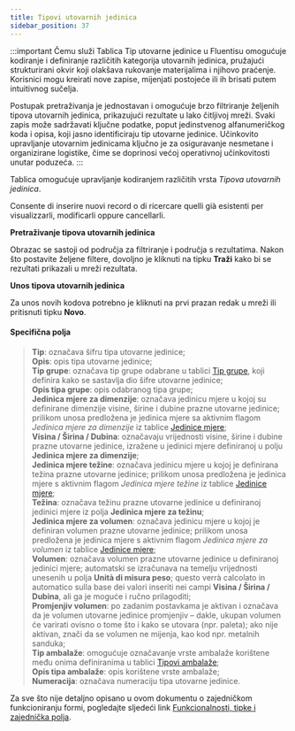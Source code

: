 ```yaml
---
title: Tipovi utovarnih jedinica
sidebar_position: 37
---
```


:::important Čemu služi
Tablica Tip utovarne jedinice u Fluentisu omogućuje kodiranje i definiranje različitih kategorija utovarnih jedinica, pružajući strukturirani okvir koji olakšava rukovanje materijalima i njihovo praćenje. Korisnici mogu kreirati nove zapise, mijenjati postojeće ili ih brisati putem intuitivnog sučelja.

Postupak pretraživanja je jednostavan i omogućuje brzo filtriranje željenih tipova utovarnih jedinica, prikazujući rezultate u lako čitljivoj mreži. Svaki zapis može sadržavati ključne podatke, poput jedinstvenog alfanumeričkog koda i opisa, koji jasno identificiraju tip utovarne jedinice. Učinkovito upravljanje utovarnim jedinicama ključno je za osiguravanje nesmetane i organizirane logistike, čime se doprinosi većoj operativnoj učinkovitosti unutar poduzeća.
:::

Tablica omogućuje upravljanje kodiranjem različitih vrsta *Tipova utovarnih jedinica*.

Consente di inserire nuovi record o di ricercare quelli già esistenti per visualizzarli, modificarli oppure cancellarli.

**Pretraživanje tipova utovarnih jedinica**

Obrazac se sastoji od područja za filtriranje i područja s rezultatima. Nakon što postavite željene filtere, dovoljno je kliknuti na tipku **Traži** kako bi se rezultati prikazali u mreži rezultata. 

**Unos tipova utovarnih jedinica**

Za unos novih kodova potrebno je kliknuti na prvi prazan redak u mreži ili pritisnuti tipku **Novo**.

#### Specifična polja

> **Tip**: označava šifru tipa utovarne jedinice;   
> **Opis**: opis tipa utovarne jedinice;    
> **Tip grupe**: označava tip grupe odabrane u tablici [Tip grupe](/docs/configurations/tables/logistics/loading-unit-group-type/), koji definira kako se sastavlja dio šifre utovarne jedinice;        
> **Opis tipa grupe**: opis odabranog tipa grupe;          
> **Jedinica mjere za dimenzije**: označava jedinicu mjere u kojoj su definirane dimenzije visine, širine i dubine prazne utovarne jedinice; prilikom unosa predložena je jedinica mjere sa aktivnim flagom *Jedinica mjere za dimenzije* iz tablice [Jedinice mjere](/docs/configurations/tables/general-settings/measurement-units/);     
> **Visina / Širina / Dubina**: označavaju vrijednosti visine, širine i dubine prazne utovarne jedinice, izražene u jedinici mjere definiranoj u polju **Jedinica mjere za dimenzije**;           
> **Jedinica mjere težine**: označava jedinicu mjere u kojoj je definirana težina prazne utovarne jedinice; prilikom unosa predložena je jedinica mjere s aktivnim flagom *Jedinica mjere težine* iz tablice [Jedinice mjere](/docs/configurations/tables/general-settings/measurement-units/);   
> **Težina**: označava težinu prazne utovarne jedinice u definiranoj jedinici mjere iz polja **Jedinica mjere za težinu**;         
**Jedinica mjere za volumen**: označava jedinicu mjere u kojoj je definiran volumen prazne utovarne jedinice; prilikom unosa predložena je jedinica mjere s aktivnim flagom *Jedinica mjere za volumen* iz tablice [Jedinice mjere](/docs/configurations/tables/general-settings/measurement-units/);       
> **Volumen**: označava volumen prazne utovarne jedinice u definiranoj jedinici mjere; automatski se izračunava na temelju vrijednosti unesenih u polja **Unità di misura peso**; questo verrà calcolato in automatico sulla base dei valori inseriti nei campi **Visina / Širina / Dubina**, ali ga je moguće i ručno prilagoditi;               
> **Promjenjiv volumen**: po zadanim postavkama je aktivan i označava da je volumen utovarne jedinice promjenjiv – dakle, ukupan volumen će varirati ovisno o tome što i kako se utovara (npr. paleta); ako nije aktivan, znači da se volumen ne mijenja, kao kod npr. metalnih sanduka;       
> **Tip ambalaže**: omogućuje označavanje vrste ambalaže korištene među onima definiranima u tablici [Tipovi ambalaže](/docs/configurations/tables/logistics/packing-type/);     
> **Opis tipa ambalaže**: opis korištene vrste ambalaže;      
> **Numeracija**: označava numeraciju tipa utovarne jedinice.      

Za sve što nije detaljno opisano u ovom dokumentu o zajedničkom funkcioniranju formi, pogledajte sljedeći link  [Funkcionalnosti, tipke i zajednička polja](/docs/guide/common).